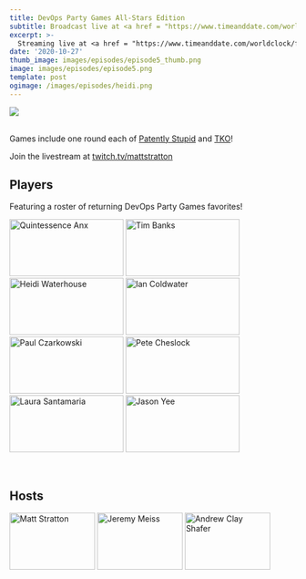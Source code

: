 ```yaml
---
title: DevOps Party Games All-Stars Edition
subtitle: Broadcast live at <a href = "https://www.timeanddate.com/worldclock/fixedtime.html?msg=DevOps+Party+Games+All-Star+Edition&iso=20201027T20&p1=64&ah=1" target = "_blank">Tuesday, October 27, 8 PM CT</a> 
excerpt: >-
  Streaming live at <a href = "https://www.timeanddate.com/worldclock/fixedtime.html?msg=DevOps+Party+Games+All-Star+Edition&iso=20201027T20&p1=64&ah=1" target = "_blank">8 PM CT</a><br> on Tuesday, October 27
date: '2020-10-27'
thumb_image: images/episodes/episode5_thumb.png
image: images/episodes/episode5.png
template: post
ogimage: /images/episodes/heidi.png
---
```

<a target="_blank" href="https://calendar.google.com/event?action=TEMPLATE&amp;tmeid=NTdlYTl1Z2MzaWxja2c3YjlobnMzZ2d0NmQgZHUyYXJxZGhlcjJsNGs0MTducXRsdjE4ZmNAZw&amp;tmsrc=du2arqdher2l4k417nqtlv18fc%40group.calendar.google.com"><img border="0" src="/images/add-to-calendar.png" class = "player-episode-page"></a>	
<br clear = "all">

Games include one round each of [Patently Stupid](https://www.jackboxgames.com/patently-stupid/) and [TKO](https://www.jackboxgames.com/tee-ko/)!

Join the livestream at [twitch.tv/mattstratton](https://twitch.tv/mattstratton)

## Players
Featuring a roster of returning DevOps Party Games favorites!

<a href = "https://twitter.com/quintessenceanx" class = "player-episode-page" target = "_blank"><img src = "/images/players/quinn.png" alt="Quintessence Anx" width="200" height="100" class = "player-episode-page"></a>
<a href = "https://twitter.com/elchefe" class = "player-episode-page" target = "_blank"><img src = "/images/players/tim-banks.png" alt="Tim Banks" width="200" height="100" class = "player-episode-page"></a>
<a href = "https://twitter.com/wiredferret" class = "player-episode-page" target = "_blank"><img src = "/images/players/heidi.png" alt="Heidi Waterhouse" width="200" height="100" class = "player-episode-page"></a>
<a href = "https://twitter.com/iancoldwater" class = "player-episode-page" target = "_blank"><img src = "/images/players/ian.png" alt="Ian Coldwater" width="200" height="100" class = "player-episode-page"></a>
<a href = "https://twitter.com/pczarkowski" class = "player-episode-page" target = "_blank"><img src = "/images/players/paul.png" alt="Paul Czarkowski" width="200" height="100" class = "player-episode-page"></a>
<a href = "https://twitter.com/petecheslock" class = "player-episode-page" target = "_blank"><img src = "/images/players/cheslock.png" alt="Pete Cheslock" width="200" height="100" class = "player-episode-page"></a>
<a href = "https://twitter.com/nimbinatus" class = "player-episode-page" target = "_blank"><img src = "/images/players/laura.png" alt="Laura Santamaria" width="200" height="100" class = "player-episode-page"></a>
<a href = "https://twitter.com/gitbisect" class = "player-episode-page" target = "_blank"><img src = "/images/players/jason.png" alt="Jason Yee" width="200" height="100" class = "player-episode-page"></a>

<br clear = "all">

## Hosts
<a href = "https://twitter.com/mattstratton" class = "player-episode-page"><img src = "/images/hosts/matty.png" alt="Matt Stratton" width="150" height="100" class = "player-episode-page"></a>
<a href = "https://twitter.com/IAmJerdog" class = "player-episode-page"><img src = "/images/hosts/jeremy.png" alt="Jeremy Meiss" width="150" height="100" class = "player-episode-page"></a>
<a href = "https://twitter.com/littleidea" class = "player-episode-page"><img src = "/images/hosts/andrew-clay-shafer.png" alt="Andrew Clay Shafer" width="150" height="100" class = "player-episode-page"></a>
